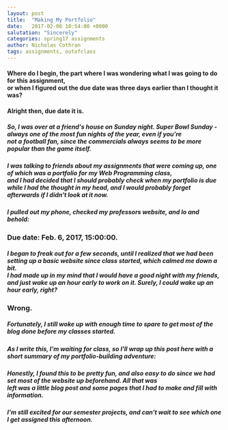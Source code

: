 ```yaml
---
layout: post
title:  "Making My Portfolio"
date:   2017-02-06 10:54:00 +0000
salutation: "Sincerely"
categories: spring17 assignments
author: Nicholas Cothran
tags: assignments, outofclass
---
```

#### Where do I begin, the part where I was wondering what I was going to do for this assignment, <br> or when I figured out the due date was three days earlier than I thought it was?
#### Alright then, due date it is.
##### So, I was over at a friend's house on Sunday night. Super Bowl Sunday - always one of the most fun nights of the year, even if you're <br> not a football fan, since the commercials always seems to be more popular than the game itself.

##### I was talking to friends about my assignments that were coming up, one of which was a portfolio for my Web Programming class, <br> and I had decided that I should probably check when my portfolio is due while I had the thought in my head, and I would probably forget <br> afterwards if I didn't look at it now.
##### I pulled out my phone, checked my professors website, and lo and behold:
### Due date: Feb. 6, 2017, 15:00:00.
##### I began to freak out for a few seconds, until I realized that we had been setting up a basic website since class started, which calmed me down a bit. <br> I had made up in my mind that I would have a good night with my friends, and just wake up an hour early to work on it. Surely, I could wake up an hour early, right?
### Wrong.
##### Fortunately, I still woke up with enough time to spare to get most of the blog done before my classes started.
##### As I write this, I'm waiting for class, so I'll wrap up this post here with a short summary of my portfolio-building adventure:
##### Honestly, I found this to be pretty fun, and also easy to do since we had set most of the website up beforehand. All that was <br> left was a little blog post and some pages that I had to make and fill with information.
##### I'm still excited for our semester projects, and can't wait to see which one I get assigned this afternoon.